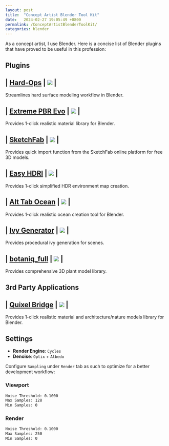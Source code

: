 ```yaml
---
layout: post
title:  "Concept Artist Blender Tool Kit"
date:   2024-02-27 19:05:49 +0800
permalink: /ConceptArtistBlenderToolKit/
categories: blender
---
```



As a concept artist, I use Blender. Here is a concise list of Blender plugins that have proved to be useful in this profession: 

## **Plugins**

| **[Hard-Ops](https://drive.google.com/drive/folders/1H_5i83hw2hpqhASwYrleHGxeFRK3JInV)** | [<img src="https://img.shields.io/badge/FREE-00A300">](<LINK>) | 
---
Streamlines hard surface modeling workflow in Blender.

| **[Extreme PBR Evo](https://andrew-d.gumroad.com/l/BvpHx)** | [<img src="https://img.shields.io/badge/PROPRIETARY-EF7215">](<LINK>) |
---
Provides 1-click realistic material library for Blender.

| **[SketchFab](https://github.com/sketchfab/blender-plugin)** | [<img src="https://img.shields.io/badge/FREE-00A300">](<LINK>) |
---
Provides quick import function from the SketchFab online platform for free 3D models.

| **[Easy HDRI](https://codeofart.gumroad.com/l/EasyHDRI)** | [<img src="https://img.shields.io/badge/FREE-00A300">](<LINK>) |
---
Provides 1-click simplified HDR environment map creation.

| **[Alt Tab Ocean](https://blendermarket.com/products/alt-tab-water)** | [<img src="https://img.shields.io/badge/FREE-00A300">](<LINK>) |
---
Provides 1-click realistic ocean creation tool for Blender.

| **[Ivy Generator](https://abaga.gumroad.com/l/ivygen)** | [<img src="https://img.shields.io/badge/FREE-00A300">](<LINK>) |
---
Provides procedural ivy generation for scenes.

| **[botaniq_full](https://polygoniq.gumroad.com/l/botaniq-trees)** | [<img src="https://img.shields.io/badge/FREE-00A300">](<LINK>) |
---
Provides comprehensive 3D plant model library.


## **3rd Party Applications**

| **[Quixel Bridge](https://quixel.com/bridge)** | [<img src="https://img.shields.io/badge/FREE-00A300">](<LINK>) |
---
Provides 1-click realistic material and architecture/nature models library for Blender.

## **Settings**

- **Render Engine**: `Cycles`
- **Denoise**: `Optix` + `Albedo`

Configure `Sampling` under `Render` tab as such to optimize for a better development workflow:

### **Viewport**

```bash
Noise Threshold: 0.1000
Max Samples: 128
Min Samples: 0
```

### **Render**

```bash
Noise Threshold: 0.1000
Max Samples: 250
Min Samples: 0
```

